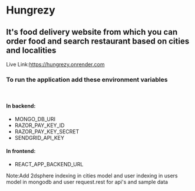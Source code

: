 # Hungrezy

<h2>It's food delivery website from which you can order food and search restaurant based on cities and localities</h2>

Live Link:https://hungrezy.onrender.com

<h3>To run the application add these environment variables</h3><br>
<h4>In backend:</h4>
<ul>
<li>MONGO_DB_URI</li>
<li>RAZOR_PAY_KEY_ID</li>
<li>RAZOR_PAY_KEY_SECRET</li>
<li>SENDGRID_API_KEY</li>
</ul>
<h4>In frontend:</h4>
<ul><li>REACT_APP_BACKEND_URL</li></ul>

Note:Add 2dsphere indexing in cities model and user indexing in users model in mongodb and user request.rest for api's and sample data
